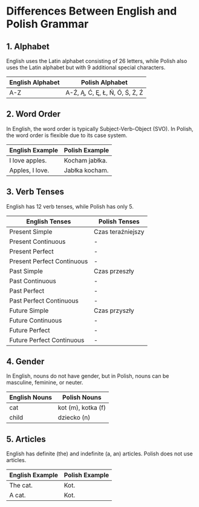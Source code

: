 # Differences Between English and Polish Grammar

## 1. Alphabet

English uses the Latin alphabet consisting of 26 letters, while Polish also uses the Latin alphabet but with 9 additional special characters.

|English Alphabet|Polish Alphabet|
|---|---|
|A-Z|A-Ź, Ą, Ć, Ę, Ł, Ń, Ó, Ś, Ż, Ź|

## 2. Word Order

In English, the word order is typically Subject-Verb-Object (SVO). In Polish, the word order is flexible due to its case system.

|English Example|Polish Example|
|---|---|
|I love apples.|Kocham jabłka.|
|Apples, I love.|Jabłka kocham.|

## 3. Verb Tenses

English has 12 verb tenses, while Polish has only 5.

|English Tenses|Polish Tenses|
|---|---|
|Present Simple|Czas teraźniejszy|
|Present Continuous|-|
|Present Perfect|-|
|Present Perfect Continuous|-|
|Past Simple|Czas przeszły|
|Past Continuous|-|
|Past Perfect|-|
|Past Perfect Continuous|-|
|Future Simple|Czas przyszły|
|Future Continuous|-|
|Future Perfect|-|
|Future Perfect Continuous|-|

## 4. Gender

In English, nouns do not have gender, but in Polish, nouns can be masculine, feminine, or neuter.

|English Nouns|Polish Nouns|
|---|---|
|cat|kot (m), kotka (f)|
|child|dziecko (n)|

## 5. Articles

English has definite (the) and indefinite (a, an) articles. Polish does not use articles.

|English Example|Polish Example|
|---|---|
|The cat.|Kot.|
|A cat.|Kot.|